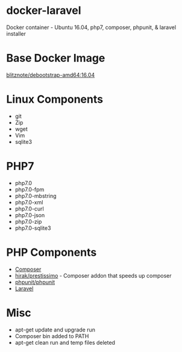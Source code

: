 # docker-laravel
Docker container - Ubuntu 16.04, php7, composer, phpunit, &amp; laravel installer

# Base Docker Image

[blitznote/debootstrap-amd64:16.04](https://github.com/Blitznote/docker-ubuntu-debootstrap)

# Linux Components

* git
* Zip
* wget
* Vim
* sqlite3

# PHP7

* php7.0
* php7.0-fpm
* php7.0-mbstring
* php7.0-xml
* php7.0-curl
* php7.0-json
* php7.0-zip
* php7.0-sqlite3

# PHP Components

* [Composer](https://getcomposer.org)
* [hirak/prestissimo](https://github.com/hirak/prestissimo) - Composer addon that speeds up composer
* [phpunit/phpunit](https://phpunit.de)
* [Laravel](https://laravel.com)

# Misc

* apt-get update and upgrade run
* Composer bin added to PATH
* apt-get clean run and temp files deleted
